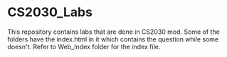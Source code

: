 # CS2030_Labs
This repository contains labs that are done in CS2030 mod. Some of the folders have the index.html in it which contains the question while some doesn't.
Refer to Web_Index folder for the index file. 

